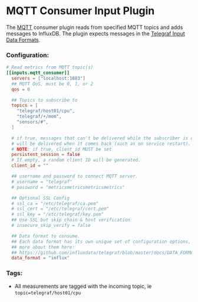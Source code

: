 # MQTT Consumer Input Plugin

The [MQTT](http://mqtt.org/) consumer plugin reads from
specified MQTT topics and adds messages to InfluxDB.
The plugin expects messages in the
[Telegraf Input Data Formats](https://github.com/influxdata/telegraf/blob/master/docs/DATA_FORMATS_INPUT.md).

### Configuration:

```toml
# Read metrics from MQTT topic(s)
[[inputs.mqtt_consumer]]
  servers = ["localhost:1883"]
  ## MQTT QoS, must be 0, 1, or 2
  qos = 0

  ## Topics to subscribe to
  topics = [
    "telegraf/host01/cpu",
    "telegraf/+/mem",
    "sensors/#",
  ]

  # if true, messages that can't be delivered while the subscriber is offline
  # will be delivered when it comes back (such as on service restart).
  # NOTE: if true, client_id MUST be set
  persistent_session = false
  # If empty, a random client ID will be generated.
  client_id = ""

  ## username and password to connect MQTT server.
  # username = "telegraf"
  # password = "metricsmetricsmetricsmetrics"

  ## Optional SSL Config
  # ssl_ca = "/etc/telegraf/ca.pem"
  # ssl_cert = "/etc/telegraf/cert.pem"
  # ssl_key = "/etc/telegraf/key.pem"
  ## Use SSL but skip chain & host verification
  # insecure_skip_verify = false

  ## Data format to consume.
  ## Each data format has its own unique set of configuration options, read
  ## more about them here:
  ## https://github.com/influxdata/telegraf/blob/master/docs/DATA_FORMATS_INPUT.md
  data_format = "influx"
```

### Tags:

- All measurements are tagged with the incoming topic, ie
`topic=telegraf/host01/cpu`
